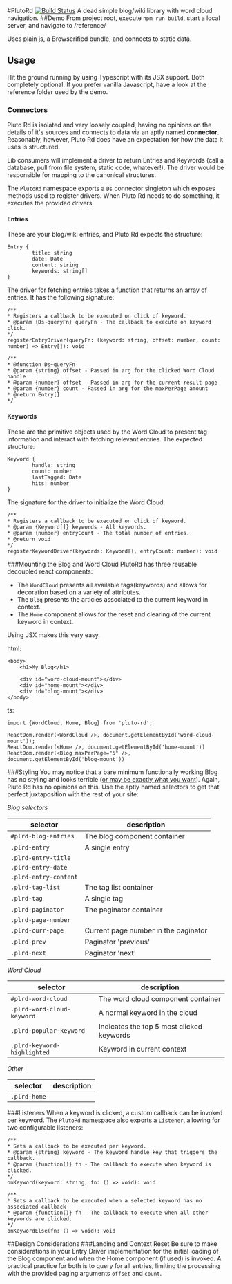 #PlutoRd
[![Build Status](https://api.travis-ci.org/cantide5ga/pluto-rd.svg?branch=master)](https://travis-ci.org/cantide5ga/pluto-rd)
A dead simple blog/wiki library with word cloud navigation.
##Demo
From project root, execute `npm run build`, start a local server, and navigate to /reference/

Uses plain js, a Browserified bundle, and connects to static data.

## Usage
Hit the ground running by using Typescript with its JSX support.  Both completely optional.  If you prefer vanilla Javascript, have a look at the reference folder used by the demo.  

### Connectors
Pluto Rd is isolated and very loosely coupled, having no opinions on the details of it's sources and connects to data via an aptly named **connector**.  Reasonably, however, Pluto Rd does have an expectation for how the data it uses is structured.

Lib consumers will implement a driver to return Entries and Keywords (call a database, pull from file system, static code, whatever!).  The driver would be responsible for mapping to the canonical structures.

The `PlutoRd` namespace exports a `Ds` connector singleton which exposes methods used to register drivers.  When Pluto Rd needs to do something, it executes the provided drivers.  
#### Entries
These are your blog/wiki entries, and Pluto Rd expects the structure:
```
Entry {
        title: string
        date: Date
        content: string
        keywords: string[]
}
```
The driver for fetching entries takes a function that returns an array of entries.  It has the following signature:
```
/**
* Registers a callback to be executed on click of keyword.
* @param {Ds~queryFn} queryFn - The callback to execute on keyword click. 
*/
registerEntryDriver(queryFn: (keyword: string, offset: number, count: number) => Entry[]): void

/**
* @function Ds~queryFn
* @param {string} offset - Passed in arg for the clicked Word Cloud handle 
* @param {number} offset - Passed in arg for the current result page
* @param {number} count - Passed in arg for the maxPerPage amount
* @return Entry[]
*/
```
#### Keywords
These are the primitive objects used by the Word Cloud to present tag information and interact with fetching relevant entries.  The expected structure:
```
Keyword {
        handle: string
        count: number
        lastTagged: Date
        hits: number
}
```
The signature for the driver to initialize the Word Cloud:
```
/**
* Registers a callback to be executed on click of keyword.
* @param {Keyword[]} keywords - All keywords.
* @param {number} entryCount - The total number of entries.
* @return void 
*/
registerKeywordDriver(keywords: Keyword[], entryCount: number): void
```
###Mounting the Blog and Word Cloud
PlutoRd has three reusable decoupled react components:
* The `WordCloud` presents all available tags(keywords) and allows for decoration based on a variety of attributes.
* The `Blog` presents the articles associated to the current keyword in context.
* The `Home` component allows for the reset and clearing of the current keyword in context.

Using JSX makes this very easy.

html:
```
<body>
	<h1>My Blog</h1>

	<div id="word-cloud-mount"></div>
	<div id="home-mount"></div>
	<div id="blog-mount"></div>
</body>
```

ts:
```
import {WordCloud, Home, Blog} from 'pluto-rd';

ReactDom.render(<WordCloud />, document.getElementById('word-cloud-mount'));
ReactDom.render(<Home />, document.getElementById('home-mount'))
ReactDom.render(<Blog maxPerPage="5" />, document.getElementById('blog-mount'))
```

###Styling
You may notice that a bare minimum functionally working Blog has no styling and looks terrible ([or may be exactly what you want](http://motherfuckingwebsite.com/)).  Again, Pluto Rd has no opinions on this.  Use the aptly named selectors to get that perfect juxtaposition with the rest of your site:

*Blog selectors*

selector | description
--- | ---
`#plrd-blog-entries` | The blog component container
`.plrd-entry` | A single entry
`.plrd-entry-title` | | 
`.plrd-entry-date` | | 
`.plrd-entry-content` | | 
`.plrd-tag-list` | The tag list container
`.plrd-tag` | A single tag
`.plrd-paginator` | The paginator container
`.plrd-page-number` | |
`.plrd-curr-page` | Current page number in the paginator
`.plrd-prev` | Paginator 'previous'
`.plrd-next` | Paginator 'next'


*Word Cloud*

selector | description
--- | ---
`#plrd-word-cloud` | The word cloud component container
`.plrd-word-cloud-keyword` | A normal keyword in the cloud
`.plrd-popular-keyword` | Indicates the top 5 most clicked keywords
`.plrd-keyword-highlighted` | Keyword in current context


*Other*

selector | description
---|---
`.plrd-home`|

###Listeners
When a keyword is clicked, a custom callback can be invoked per keyword.  The `PlutoRd` namespace also exports a `Listener`, allowing for two configurable listeners:
```
/**
* Sets a callback to be executed per keyword.
* @param {string} keyword - The keyword handle key that triggers the callback.
* @param {function()} fn - The callback to execute when keyword is clicked. 
*/
onKeyword(keyword: string, fn: () => void): void

/**
* Sets a callback to be executed when a selected keyword has no associated callback
* @param {function()} fn - The callback to execute when all other keywords are clicked. 
*/
onKeywordElse(fn: () => void): void
```

##Design Considerations
###Landing and Context Reset
Be sure to make considerations in your Entry Driver implementation for the initial loading of the Blog component and when the Home component (if used) is invoked.  A practical practice for both is to query for all entries, limiting the processing with the provided paging arguments `offset` and `count`.


